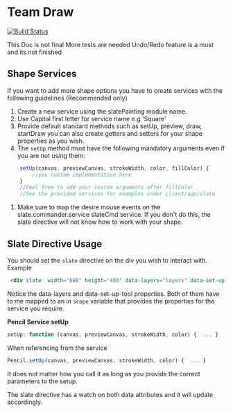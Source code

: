 # Team Draw
[![Build Status](https://travis-ci.org/lxibarra/team-draw.svg?branch=angularMaterial)](https://travis-ci.org/lxibarra/team-draw)

This Doc is not final
More tests are needed
Undo/Redo feature is a must and its not finished

## Shape Services
If you want to add more shape options you have to create services with the following guidelines (Recommended only)
1. Create a new service using the slatePainting module name.
1. Use Capital first letter for service name e.g 'Square'
1. Provide default standard methods such as setUp, preview, draw, startDraw
 you can also create getters and setters for your shape properties as you wish.
1. The ``` setUp ``` method must have the following mandatory arguments even if you are not using them: 
``` javascript 
    setUp(canvas, previewCanvas, strokeWidth, color, fillColor) {
        //you custom implementation here
    }
    //Feel free to add your custom arguments after fillColor
    //See the provided services for examples under client/app/slate
```
1. Make sure to map the desire mouse events on the slate.commander.service slateCmd service.
If you don't do this, the slate directive will not know how to work with your shape.

## Slate Directive Usage
You should set the ``` slate ``` directive on the div you wish to interact with.                    
Example
``` html
 <div slate  width="680" height="480" data-layers="layers" data-set-up-tool="setUpTool"></div>
```
Notice the data-layers and data-set-up-tool properties. Both of them have to me mapped to an in ``` scope ``` variable that provides the properties for the service you require.

**Pencil Service setUp**
``` javascript
setUp: function (canvas, previewCanvas, strokeWidth, color) {  ... }
```
When referencing from the service
``` javascript
Pencil.setUp(canvas, previewCanvas, strokeWidth, color) {  ... }
```
It does not matter how you call it as long as you provide the correct parameters to the setup.

The slate directive has a watch on both data attributes and it will update accordingly.
